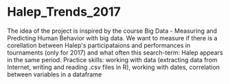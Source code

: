 # Halep_Trends_2017
The idea of the project is inspired by the course Big Data - Measuring and Predicting Human Behavior with big data.  We want to measure if there is a corellation between Halep's participataions and performances in tournaments (only for 2017) and what often this search-term: Halep appears in the same period.   Practice skills: working with data (extracting data from Internet, writing and reading .csv files in R), working with dates, correlation between variables in a dataframe
